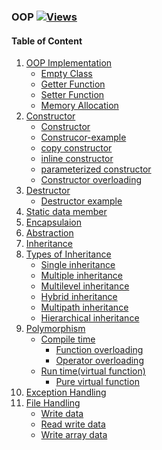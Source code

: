 ### OOP          [![Views](https://hits.seeyoufarm.com/api/count/incr/badge.svg?url=https%3A%2F%2Fgithub.com%2Fprashantjagtap2909%2FOOP&count_bg=%2379C83D&title_bg=%23555555&icon=&icon_color=%23E7E7E7&title=Views&edge_flat=false)](https://hits.seeyoufarm.com)


#### Table of Content
1. [OOP Implementation](https://github.com/prashantjagtap2909/OOP/tree/main/OOP%20Implementation)
     - [Empty Class](https://github.com/prashantjagtap2909/OOP/blob/main/OOP%20Implementation/emptyClass.cpp)
     - [Getter Function](https://github.com/prashantjagtap2909/OOP/blob/main/OOP%20Implementation/getter_function.cpp)
     - [Setter Function](https://github.com/prashantjagtap2909/OOP/blob/main/OOP%20Implementation/setter%20function.cpp)
     - [Memory Allocation](https://github.com/prashantjagtap2909/OOP/blob/main/OOP%20Implementation/memory%20allocation.cpp)
2. [Constructor]()
     - [Constructor](https://github.com/prashantjagtap2909/OOP/blob/main/Constructor-Destructor/Constructor.cpp)
     - [Construcor-example](https://github.com/prashantjagtap2909/OOP/blob/main/Constructor-Destructor/Construcor-example.cpp)
     - [copy constructor](https://github.com/prashantjagtap2909/OOP/blob/main/Constructor-Destructor/copy%20constructor.cpp)
     - [inline constructor](https://github.com/prashantjagtap2909/OOP/blob/main/Constructor-Destructor/inline%20constructor.cpp)
     - [parameterized constructor](https://github.com/prashantjagtap2909/OOP/blob/main/Constructor-Destructor/parameterized%20constructor.cpp)
     - [Constructor overloading](https://github.com/prashantjagtap2909/OOP/blob/main/Constructor-Destructor/Constructor%20overloading.cpp)
3. [Destructor]()
     - [Destructor example](https://github.com/prashantjagtap2909/OOP/blob/main/Constructor-Destructor/Destructor%20example.cpp)
4. [Static data member]()
5. [Encapsulaion](https://github.com/prashantjagtap2909/OOP/blob/main/Encapsulation/encapsulation-example.cpp)
6. [Abstraction](https://github.com/prashantjagtap2909/OOP/blob/main/Abstraction/Abstraction-example.cpp)
7. [Inheritance](https://github.com/prashantjagtap2909/OOP/tree/main/Inheritance)
8. [Types of Inheritance](https://github.com/prashantjagtap2909/OOP/tree/main/Types%20of%20inheritance)
    - [Single inheritance](https://github.com/prashantjagtap2909/OOP/tree/main/Types%20of%20inheritance/Single%20inheritance)
    - [Multiple inheritance](https://github.com/prashantjagtap2909/OOP/blob/main/Types%20of%20inheritance/Multiple%20inheritance/multiple-inheritance.cpp)
    - [Multilevel inheritance](https://github.com/prashantjagtap2909/OOP/blob/main/Types%20of%20inheritance/Multilevel%20Inheritance/Multilevel-example.cpp)
    - [Hybrid inheritance](https://github.com/prashantjagtap2909/OOP/blob/main/Types%20of%20inheritance/Hybrid-inheritance/Hybrid.cpp)
    - [Multipath inheritance](https://github.com/prashantjagtap2909/OOP/blob/main/Types%20of%20inheritance/Multipath%20inheritance/multipath.cpp)
    - [Hierarchical inheritance](https://github.com/prashantjagtap2909/OOP/blob/main/Types%20of%20inheritance/Hierarchical%20inheritance/Hierarchical-inheritance.cpp)
9. [Polymorphism]()
     - [Compile time]()
        - [Function overloading]()
        - [Operator overloading]()
     - [Run time(virtual function)]()
        - [Pure virtual function]()
10. [Exception Handling]()
11. [File Handling]()
    - [Write data]()
    - [Read write data]()
    - [Write array data]()
